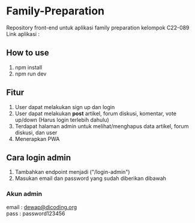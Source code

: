 # Family-Preparation
Repository front-end untuk aplikasi family preparation kelompok C22-089 <br>
Link aplikasi : 

## How to use
1. npm install
2. npm run dev

## Fitur
1. User dapat melakukan sign up dan login
2. User dapat melakukan <b>post</b> artikel, forum diskusi, komentar, vote up/down (Harus login terlebih dahulu)
3. Terdapat halaman admin untuk melihat/menghapus data artikel, forum diskusi, dan user
4. Menerapkan PWA 

## Cara login admin
1. Tambahkan endpoint menjadi ("/login-admin")
2. Masukan email dan password yang sudah diberikan dibawah
### Akun admin
email : dewap@dicoding.org <br>
pass : password123456
